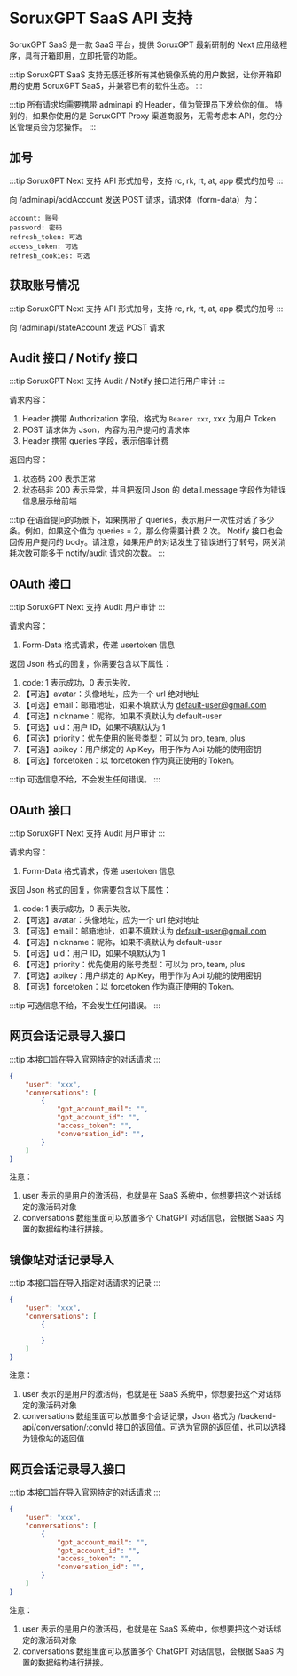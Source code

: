 # SoruxGPT SaaS API 支持

SoruxGPT SaaS 是一款 SaaS 平台，提供 SoruxGPT 最新研制的 Next 应用级程序，具有开箱即用，立即托管的功能。

:::tip
SoruxGPT SaaS 支持无感迁移所有其他镜像系统的用户数据，让你开箱即用的使用 SoruxGPT SaaS，并兼容已有的软件生态。
:::


:::tip
所有请求均需要携带 adminapi 的 Header，值为管理员下发给你的值。
特别的，如果你使用的是 SoruxGPT Proxy 渠道商服务，无需考虑本 API，您的分区管理员会为您操作。
:::


## 加号 <Badge type="tip" text="POST" />
:::tip
SoruxGPT Next 支持 API 形式加号，支持 rc, rk, rt, at, app 模式的加号
:::

向 /adminapi/addAccount 发送 POST 请求，请求体（form-data）为：

```
account: 账号
password: 密码
refresh_token: 可选
access_token: 可选
refresh_cookies: 可选
```

## 获取账号情况 <Badge type="tip" text="POST" />
:::tip
SoruxGPT Next 支持 API 形式加号，支持 rc, rk, rt, at, app 模式的加号
:::

向 /adminapi/stateAccount 发送 POST 请求

## Audit 接口 / Notify 接口 <Badge type="tip" text="POST" />
:::tip
SoruxGPT Next 支持 Audit / Notify 接口进行用户审计
:::

请求内容：
1. Header 携带 Authorization 字段，格式为 `Bearer xxx`, xxx 为用户 Token
2. POST 请求体为 Json，内容为用户提问的请求体
3. Header 携带 queries 字段，表示倍率计费

返回内容：
1. 状态码 200 表示正常
2. 状态码非 200 表示异常，并且把返回 Json 的 detail.message 字段作为错误信息展示给前端

:::tip
在语音提问的场景下，如果携带了 queries，表示用户一次性对话了多少条。例如，如果这个值为 queries = 2，那么你需要计费 2 次。
Notify 接口也会回传用户提问的 body。请注意，如果用户的对话发生了错误进行了转号，网关消耗次数可能多于 notify/audit 请求的次数。
:::

## OAuth 接口 <Badge type="tip" text="POST" />
:::tip
SoruxGPT Next 支持 Audit 用户审计
:::

请求内容：
1. Form-Data 格式请求，传递 usertoken 信息

返回 Json 格式的回复，你需要包含以下属性：
1. code: 1 表示成功，0 表示失败。
2. 【可选】avatar：头像地址，应为一个 url 绝对地址
3. 【可选】email：邮箱地址，如果不填默认为 default-user@gmail.com
4. 【可选】nickname：昵称，如果不填默认为 default-user
5. 【可选】uid：用户 ID，如果不填默认为 1
6. 【可选】priority：优先使用的账号类型：可以为 pro, team, plus
7. 【可选】apikey：用户绑定的 ApiKey，用于作为 Api 功能的使用密钥
8. 【可选】forcetoken：以 forcetoken 作为真正使用的 Token。

:::tip
可选信息不给，不会发生任何错误。
:::

## OAuth 接口 <Badge type="tip" text="POST" />
:::tip
SoruxGPT Next 支持 Audit 用户审计
:::

请求内容：
1. Form-Data 格式请求，传递 usertoken 信息

返回 Json 格式的回复，你需要包含以下属性：
1. code: 1 表示成功，0 表示失败。
2. 【可选】avatar：头像地址，应为一个 url 绝对地址
3. 【可选】email：邮箱地址，如果不填默认为 default-user@gmail.com
4. 【可选】nickname：昵称，如果不填默认为 default-user
5. 【可选】uid：用户 ID，如果不填默认为 1
6. 【可选】priority：优先使用的账号类型：可以为 pro, team, plus
7. 【可选】apikey：用户绑定的 ApiKey，用于作为 Api 功能的使用密钥
8. 【可选】forcetoken：以 forcetoken 作为真正使用的 Token。

:::tip
可选信息不给，不会发生任何错误。
:::

## 网页会话记录导入接口 <Badge type="tip" text="POST" />
:::tip
本接口旨在导入官网特定的对话请求
:::

```json
{
    "user": "xxx",
    "conversations": [
        {
            "gpt_account_mail": "",
            "gpt_account_id": "",
            "access_token": "",
            "conversation_id": "",
        }
    ]
}
```

注意：
1. user 表示的是用户的激活码，也就是在 SaaS 系统中，你想要把这个对话绑定的激活码对象
2. conversations 数组里面可以放置多个 ChatGPT 对话信息，会根据 SaaS 内置的数据结构进行拼接。

## 镜像站对话记录导入 <Badge type="tip" text="POST" />
:::tip
本接口旨在导入指定对话请求的记录
:::

```json
{
    "user": "xxx",
    "conversations": [
        {

        }
    ]
}
```

注意：
1. user 表示的是用户的激活码，也就是在 SaaS 系统中，你想要把这个对话绑定的激活码对象
2. conversations 数组里面可以放置多个会话记录，Json 格式为 /backend-api/conversation/:convId 接口的返回值。可选为官网的返回值，也可以选择为镜像站的返回值

## 网页会话记录导入接口 <Badge type="tip" text="POST" />
:::tip
本接口旨在导入官网特定的对话请求
:::

```json
{
    "user": "xxx",
    "conversations": [
        {
            "gpt_account_mail": "",
            "gpt_account_id": "",
            "access_token": "",
            "conversation_id": "",
        }
    ]
}
```

注意：
1. user 表示的是用户的激活码，也就是在 SaaS 系统中，你想要把这个对话绑定的激活码对象
2. conversations 数组里面可以放置多个 ChatGPT 对话信息，会根据 SaaS 内置的数据结构进行拼接。
